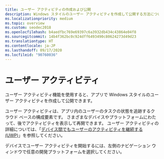 ```yaml
---
title: ユーザー アクティビティの作成および公開
description: Windows スタイルのユーザー アクティビティを作成して公開する方法について説明します。 ユーザー アクティビティは、アプリ内のユーザーのタスクの状態を追跡するクラウド ベースの構成要素です。
ms.localizationpriority: medium
ms.topic: overview
ms.custom: seodec2018
ms.openlocfilehash: b4aedfbc769e69397c6a3932db434c43864e04f8
ms.sourcegitcommit: 14b4f362bc0c924dff6493490c80624273d49d23
ms.translationtype: HT
ms.contentlocale: ja-JP
ms.lasthandoff: 09/17/2020
ms.locfileid: "90760036"
---
```

# <a name="user-activities"></a>ユーザー アクティビティ

ユーザー アクティビティ機能を使用すると、アプリで Windows スタイルのユーザー アクティビティを作成して公開できます。

ユーザー アクティビティは、アプリ内のユーザーのタスクの状態を追跡するクラウド ベースの構成要素です。 さまざまなデバイスやプラットフォームにわたって、後でアクティビティを表示して再開できます。 ユーザー アクティビティの詳細については、「[デバイス間でもユーザーのアクティビティを継続する (UWP)](https://docs.microsoft.com/windows/uwp/launch-resume/useractivities)」を参照してください。

デバイスでユーザー アクティビティを開始するには、左側のナビゲーション ウィンドウで任意の開発プラットフォームを選択してください。
